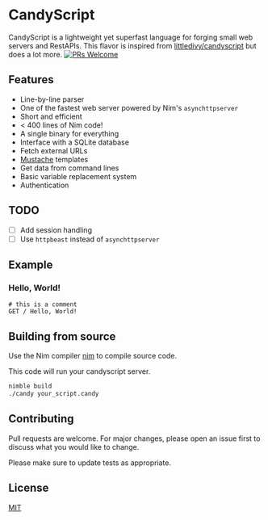 # CandyScript

CandyScript is a lightweight yet superfast language for forging small web servers and RestAPIs.
This flavor is inspired from [littledivy/candyscript](https://github.com/littledivy/candyscript) but does a lot more.
[![PRs Welcome](https://img.shields.io/badge/PRs-welcome-brightgreen.svg?style=flat-square)](http://makeapullrequest.com)

## Features

* Line-by-line parser
* One of the fastest web server powered by Nim's `asynchttpserver`
* Short and efficient
* < 400 lines of Nim code!
* A single binary for everything
* Interface with a SQLite database
* Fetch external URLs
* [Mustache](https://github.com/soasme/nim-mustache) templates
* Get data from command lines
* Basic variable replacement system
* Authentication

## TODO

* [ ] Add session handling
* [ ] Use `httpbeast` instead of `asynchttpserver`

## Example

### Hello, World!

```
# this is a comment
GET / Hello, World!
```

## Building from source

Use the Nim compiler [nim](https://nim-lang.org) to compile source code.

This code will run your candyscript server.
```bash
nimble build
./candy your_script.candy
```

## Contributing
Pull requests are welcome. For major changes, please open an issue first to discuss what you would like to change.

Please make sure to update tests as appropriate.

## License
[MIT](https://choosealicense.com/licenses/mit/)

